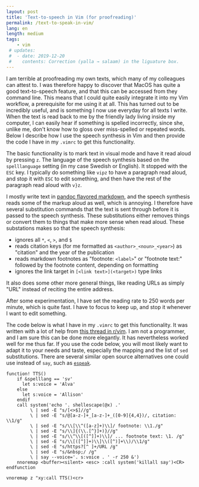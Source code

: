 ```yaml
---
layout: post
title: 'Text-to-speech in Vim (for proofreading)'
permalink: /text-to-speak-in-vim/
lang: en
length: medium
tags:
    - vim
 # updates: 
 #  - date: 2019-12-20
 #    contents: Correction (yalla → salaam) in the liguature box. 
---
```


I am terrible at proofreading my own texts, which many of my colleagues can attest to. I  was therefore happy to discover that MacOS has quite a good text-to-speech feature, and that this can be accessed from they command line. This means that I could quite easily integrate it into my Vim workflow, a prerequisite for me using it at all. This has turned out to be incredibly useful, and is something I now use everyday for all texts I write. When the text is read back to me by the friendly lady living inside my computer, I can easily hear if something is spelled incorrectly, since she, unlike me, don't know how to gloss over miss-spelled or repeated words. Below I describe how I use the speech synthesis in Vim and then provide the code I have in my `.vimrc` to get this functionality.

The basic functionality is to mark text in visual mode and have it read aloud by pressing `z`. The language of the speech synthesis based on the `spelllanguage` setting (in my case Swedish or English). It stopped with the `ESC` key. I typically do something like `vipz` to have a paragraph read aloud, and stop it with `ESC` to edit something, and then have the rest of the paragraph read aloud with `v}z`.

I mostly write text in [pandoc flavored markdown](https://pandoc.org/MANUAL.html#pandocs-markdown), and the speech synthesis reads some of the markup aloud as well, which is annoying. I therefore have several substitution commands that the text is sent through before it is passed to the speech synthesis. These substitutions either removes things or convert them to things that make more sense when read aloud. These substations makes so that the speech synthesis:

- ignores all `*`, `<`, `>`, and `$`
- reads citation keys (for me formatted as `<author>_<noun>_<year>`) as "citation" and the year of the publication
- reads markdown footnotes as "footnote: `<label>`" or "footnote text:" followed by the footnote content, depending on formatting
- ignores the link target in `[<link text>](<target>)` type links

It also does some other more general things, like reading URLs as simply "URL" instead of reciting the entire address. 

After some experimentation, I have set the reading rate to 250 words per minute, which is quite fast. I have to focus to keep up, and stop it whenever I want to edit something. 

The code below is what I have in my `.vimrc` to get this functionality. It was written with a lot of help from [this thread in r/vim](https://www.reddit.com/r/vim/comments/2odq4l/osx_texttospeech_in_vim/). I am not a programmer, and I am sure this can be done more elegantly. It has nevertheless worked well for me thus far. If you use the code below, you will most likely want to adapt it to your needs and taste, especially the mapping and the list of `sed` substitutions. There are several similar open source alternatives one could use instead of `say`, such as [`espeak`](http://espeak.sourceforge.net/).

``` vim
function! TTS()
    if &spelllang == 'sv'
      let s:voice = 'Alva'
    else
      let s:voice = 'Allison'
    endif
    call system('echo '. shellescape(@x) .'
         \ | sed -E "s/[<>$]//g"
         \ | sed -E "s/@[a-z-]+_[a-z-]+_([0-9]{4,4})/, citation: \\1/g"
         \ | sed -E "s/\\[\\^([a-z]+)\\]/ footnote: \\1./g"
         \ | sed -E "s/\\]{(\\.[^}]+)}//g"
         \ | sed -E "s/\\^\\[([^]]+)\\]/ ... footnote text: \1. /g"
         \ | sed -E "s/\\[([^]]+)\\]\\([^)]+\\)/\\1/g"
         \ | sed -E "s/https?[^ ]+/URL /g"
         \ | sed -E "s/&nbsp;/ /g"
         \ | say --voice='. s:voice . ' -r 250 &')
    nnoremap <buffer><silent> <esc> :call system('killall say')<CR>
endfunction

vnoremap z "xy:call TTS()<cr>
```
